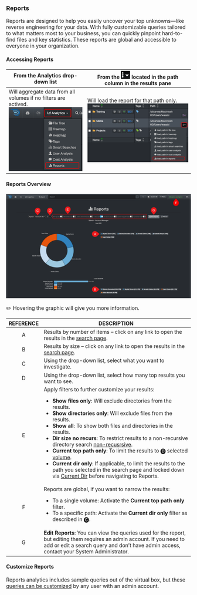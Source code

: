 <p id="reports"></p>


### Reports

Reports are designed to help you easily uncover your top unknowns—like reverse engineering for your data. With fully customizable queries tailored to what matters most to your business, you can quickly pinpoint hard-to-find files and key statistics. These reports are global and accessible to everyone in your organization.

#### Accessing Reports

| From the **Analytics** drop-down list | From the <img src="images/icon_more.png" width="25"> located in the path column in the results pane |
| --- | --- |
| Will aggregate data from all volumes if no filters are actived.<br> <img src="images/analytics_select_reports.png" width="300"> | Will load the report for that path only.<br><img src="images/image_analytics_reports_access_via_results_pane_20230215.png" width="600"> |

#### Reports Overview

![Image: Reports Overview](images/analytics_reports_2025.png)

✏️ Hovering the graphic will give you more information.

| REFERENCE | DESCRIPTION |
| :---: | --- |
| A | Results by number of items – click on any link to open the results in the [search page](#search_page). |
| B | Results by size – click on any link to open the results in the [search page](#search_page). |
| C | Using the drop-down list, select what you want to investigate. |
| D | Using the drop-down list, select how many top results you want to see. |
| E | Apply filters to further customize your results:<ul><li>**Show files only**: Will exclude directories from the results.</li><li>**Show directories only**: Will exclude files from the results.</li><li>**Show all**: To show both files and directories in the results.</li><li>**Dir size no recurs**: To restrict results to a non-recursive directory search [non-recusrsive](#recursive).</li><li>**Current top path only**: To limit the results to 🅓 selected [volume](#volume).</li><li>**Current dir only**: If applicable, to limit the results to the path you selected in the search page and locked down via [Current Dir](#current_dir) before navigating to Reports.</li></ul> |
| F | Reports are global, if you want to narrow the results:<ul><li>To a single volume: Activate the **Current top path only** filter.</li><li>To a specific path: Activate the **Current dir only** filter as described in 🅒. |
| G | **Edit Reports**: You can view the queries used for the report, but editing them requires an admin account. If you need to add or edit a search query and don’t have admin access, contact your System Administrator. |


<p id="reports_customize"></p>


#### Customize Reports

Reports analytics includes sample queries out of the virtual box, but these [queries can be customized](https://docs.diskoverdata.com/diskover_setup_and_config_guide/#reports) by any user with an admin account.


